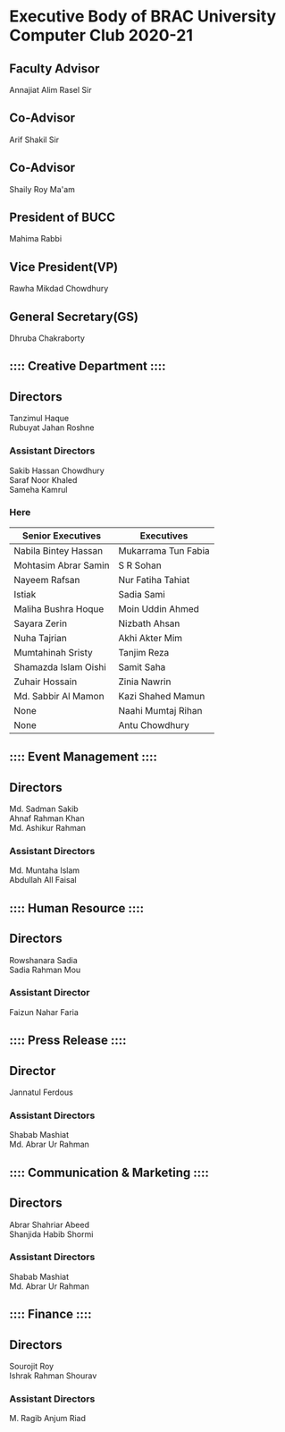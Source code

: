 # Executive Body of BRAC University Computer Club 2020-21
## Faculty Advisor 
Annajiat Alim Rasel Sir
## Co-Advisor
Arif Shakil Sir
## Co-Advisor
Shaily Roy Ma'am 
## President of BUCC
Mahima Rabbi
## Vice President(VP)
Rawha Mikdad Chowdhury
## General Secretary(GS)
Dhruba Chakraborty


## :::: Creative Department ::::

## Directors
Tanzimul Haque <br>
Rubuyat Jahan Roshne
### Assistant Directors 
Sakib Hassan Chowdhury<br>
Saraf Noor Khaled<br>
Sameha Kamrul

### Here
Senior Executives | Executives
------------ | -------------
Nabila Bintey Hassan | Mukarrama Tun Fabia
Mohtasim Abrar Samin | S R Sohan
Nayeem Rafsan | Nur Fatiha Tahiat
Istiak | Sadia Sami
Maliha Bushra Hoque | Moin Uddin Ahmed
Sayara Zerin | Nizbath Ahsan
Nuha Tajrian | Akhi Akter Mim
Mumtahinah Sristy | Tanjim Reza
Shamazda Islam Oishi | Samit Saha
Zuhair Hossain | Zinia Nawrin
Md. Sabbir Al Mamon | Kazi Shahed Mamun
None | Naahi Mumtaj Rihan
None | Antu Chowdhury

## :::: Event Management ::::

## Directors
Md. Sadman Sakib<br>
Ahnaf Rahman Khan<br>
Md. Ashikur Rahman
### Assistant Directors 
Md. Muntaha Islam<br>
Abdullah All Faisal


## :::: Human Resource ::::

## Directors
Rowshanara Sadia<br>
Sadia Rahman Mou

### Assistant Director
Faizun Nahar Faria

## :::: Press Release ::::

## Director
Jannatul Ferdous

### Assistant Directors 
Shabab Mashiat<br>
Md. Abrar Ur Rahman


## :::: Communication & Marketing ::::

## Directors
Abrar Shahriar Abeed<br>
Shanjida Habib Shormi

### Assistant Directors 
Shabab Mashiat<br>
Md. Abrar Ur Rahman


## :::: Finance ::::

## Directors
Sourojit Roy<br>
Ishrak Rahman Shourav


### Assistant Directors 
M. Ragib Anjum Riad

